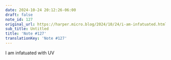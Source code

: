 ```yaml
---
date: 2024-10-24 20:12:26-06:00
draft: false
note_id: 127
original_url: https://harper.micro.blog/2024/10/24/i-am-infatuated.html
sub_title: Untitled
title: 'Note #127'
translationKey: 'Note #127'
---
```


I am infatuated with UV